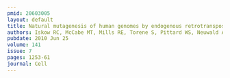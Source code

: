 ```yaml
---
pmid: 20603005
layout: default
title: Natural mutagenesis of human genomes by endogenous retrotransposons.
authors: Iskow RC, McCabe MT, Mills RE, Torene S, Pittard WS, Neuwald AF, Van Meir EG, Vertino PM, Devine SE
pubdate: 2010 Jun 25
volume: 141
issue: 7
pages: 1253-61
journal: Cell
---
```

